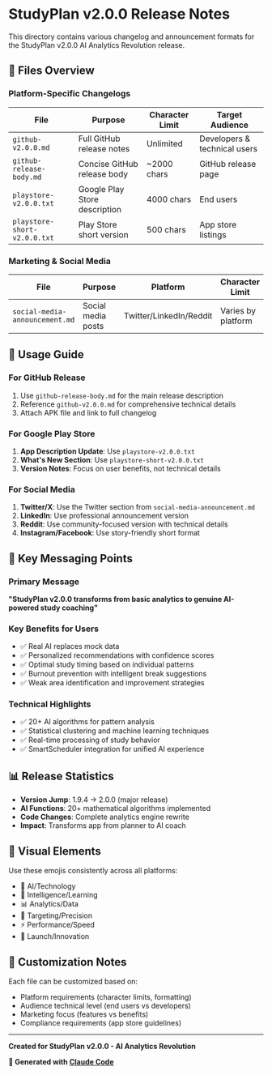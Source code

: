 # StudyPlan v2.0.0 Release Notes

This directory contains various changelog and announcement formats for the StudyPlan v2.0.0 AI Analytics Revolution release.

## 📁 **Files Overview**

### Platform-Specific Changelogs

| File | Purpose | Character Limit | Target Audience |
|------|---------|----------------|-----------------|
| `github-v2.0.0.md` | Full GitHub release notes | Unlimited | Developers & technical users |
| `github-release-body.md` | Concise GitHub release body | ~2000 chars | GitHub release page |
| `playstore-v2.0.0.txt` | Google Play Store description | 4000 chars | End users |
| `playstore-short-v2.0.0.txt` | Play Store short version | 500 chars | App store listings |

### Marketing & Social Media

| File | Purpose | Platform | Character Limit |
|------|---------|----------|----------------|
| `social-media-announcement.md` | Social media posts | Twitter/LinkedIn/Reddit | Varies by platform |

## 🎯 **Usage Guide**

### For GitHub Release
1. Use `github-release-body.md` for the main release description
2. Reference `github-v2.0.0.md` for comprehensive technical details
3. Attach APK file and link to full changelog

### For Google Play Store
1. **App Description Update**: Use `playstore-v2.0.0.txt`
2. **What's New Section**: Use `playstore-short-v2.0.0.txt`
3. **Version Notes**: Focus on user benefits, not technical details

### For Social Media
1. **Twitter/X**: Use the Twitter section from `social-media-announcement.md`
2. **LinkedIn**: Use professional announcement version
3. **Reddit**: Use community-focused version with technical details
4. **Instagram/Facebook**: Use story-friendly short format

## 🚀 **Key Messaging Points**

### Primary Message
**"StudyPlan v2.0.0 transforms from basic analytics to genuine AI-powered study coaching"**

### Key Benefits for Users
- ✅ Real AI replaces mock data
- ✅ Personalized recommendations with confidence scores
- ✅ Optimal study timing based on individual patterns
- ✅ Burnout prevention with intelligent break suggestions
- ✅ Weak area identification and improvement strategies

### Technical Highlights
- ✅ 20+ AI algorithms for pattern analysis
- ✅ Statistical clustering and machine learning techniques
- ✅ Real-time processing of study behavior
- ✅ SmartScheduler integration for unified AI experience

## 📊 **Release Statistics**

- **Version Jump**: 1.9.4 → 2.0.0 (major release)
- **AI Functions**: 20+ mathematical algorithms implemented
- **Code Changes**: Complete analytics engine rewrite
- **Impact**: Transforms app from planner to AI coach

## 🎨 **Visual Elements**

Use these emojis consistently across all platforms:
- 🤖 AI/Technology
- 🧠 Intelligence/Learning
- 📊 Analytics/Data
- 🎯 Targeting/Precision
- ⚡ Performance/Speed
- 🚀 Launch/Innovation

## 📝 **Customization Notes**

Each file can be customized based on:
- Platform requirements (character limits, formatting)
- Audience technical level (end users vs developers)
- Marketing focus (features vs benefits)
- Compliance requirements (app store guidelines)

---

**Created for StudyPlan v2.0.0 - AI Analytics Revolution**

**🤖 Generated with [Claude Code](https://claude.ai/code)**